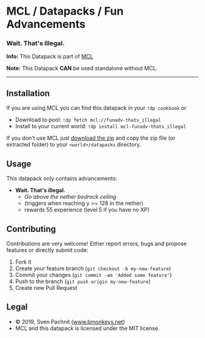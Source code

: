 # MCL / Datapacks / Fun Advancements
### Wait. That's illegal.

**Info:** This Datapack is part of [MCL](https://github.com/2called-chaos/mcl)

**Note:** This Datapack **CAN** be used standalone without MCL.

---

## Installation

  If you are using MCL you can find this datapack in your `!dp cookbook` or

  * Download to pool: `!dp fetch mcl://funadv-thats_illegal`
  * Install to your current world: `!dp install mcl-funadv-thats_illegal`

  If you don't use MCL just [download the zip](https://github.com/mclistener/mcl-dp-funadv-thats_illegal/archive/master.zip) and copy the zip file (or extracted folder) to your `<world>/datapacks` directory.

## Usage

  This datapack only contains advancements:

  * **Wait. That's illegal.**
    * *Go above the nether bedrock ceiling*
    * (triggers when reaching y >= 128 in the nether)
    * rewards 55 experience (level 5 if you have no XP)

## Contributing

  Contributions are very welcome! Either report errors, bugs and propose features or directly submit code:

  1. Fork it
  2. Create your feature branch (`git checkout -b my-new-feature`)
  3. Commit your changes (`git commit -am 'Added some feature'`)
  4. Push to the branch (`git push origin my-new-feature`)
  5. Create new Pull Request


## Legal

* © 2019, Sven Pachnit (www.bmonkeys.net)
* MCL and this datapack is licensed under the MIT license.

